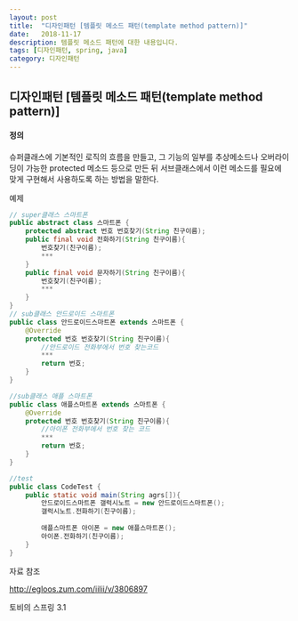 ```yaml
---
layout: post
title:  "디자인패턴 [템플릿 메소드 패턴(template method pattern)]"
date:   2018-11-17
description: 템플릿 메소드 패턴에 대한 내용입니다.
tags: [디자인패턴, spring, java]
category: 디자인패턴
---
```





## 디자인패턴 [템플릿 메소드 패턴(template method pattern)]



#### 정의

슈퍼클래스에 기본적인 로직의 흐름을 만들고, 그 기능의 일부를 추상메소드나 오버라이딩이 가능한 protected 메소드 등으로 만든 뒤 서브클래스에서 이런 메소드를 필요에 맞게 구현해서 사용하도록 하는 방법을 말한다. 



예제

```java
// super클래스 스마트폰
public abstract class 스마트폰 {
    protected abstract 번호 번호찾기(String 친구이름);
    public final void 전화하기(String 친구이름){
        번호찾기(친구이름);
        ***
    }
    public final void 문자하기(String 친구이름){
        번호찾기(친구이름);
        ***
    }
}
// sub클래스 안드로이드 스마트폰
public class 안드로이드스마트폰 extends 스마트폰 {
    @Override
    protected 번호 번호찾기(String 친구이름){
        //안드로이드 전화부에서 번호 찾는코드
        ***
        return 번호;
    }
}

//sub클래스 애플 스마트폰
public class 애플스마트폰 extends 스마트폰 {
    @Override
    protected 번호 번호찾기(String 친구이름){
        //아이폰 전화부에서 번호 찾는 코드
        ***
        return 번호;
    }
}

//test
public class CodeTest {
    public static void main(String agrs[]){
		안드로이드스마트폰 갤럭시노트 = new 안드로이드스마트폰();
        갤럭시노트.전화하기(친구이름);
        
        애플스마트폰 아이폰 = new 애플스마트폰();
        아이폰.전화하기(친구이름);
    }
}

```















자료 참조 

http://egloos.zum.com/iilii/v/3806897 

토비의 스프링 3.1

    